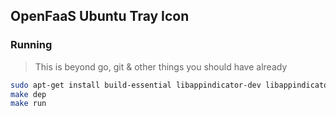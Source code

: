 ## OpenFaaS Ubuntu Tray Icon

<!-- thanks to 

- https://golang.org/cmd/cgo/
- https://askubuntu.com/questions/695796/view-list-of-all-available-unique-icons-with-their-names-and-thumbnail/695958
- https://github.com/perlw/bbinfo
-->

### Running

> This is beyond go, git & other things you should have already

```sh
sudo apt-get install build-essential libappindicator-dev libappindicator3-dev gtk-3-examples
make dep
make run
```

